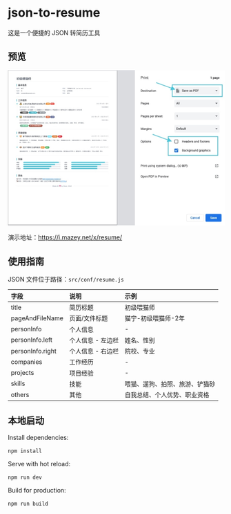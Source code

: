 # json-to-resume

这是一个便捷的 JSON 转简历工具

## 预览

![](./images/json-to-resume-print-v1-w800.jpg)

演示地址：https://i.mazey.net/x/resume/

## 使用指南

JSON 文件位于路径：`src/conf/resume.js`

| 字段 | 说明 | 示例 |
| :------------ | :------------ | :------------ |
| title | 简历标题 | 初级喂猫师 |
| pageAndFileName | 页面/文件标题 | 猫宁-初级喂猫师-2年 |
| personInfo | 个人信息 | - |
| personInfo.left | 个人信息 - 左边栏 | 姓名、性别 |
| personInfo.right | 个人信息 - 右边栏  |  院校、专业 |
| companies | 工作经历 | - |
| projects | 项目经验 | - |
| skills | 技能 | 喂猫、遛狗、拍照、旅游、铲猫砂 |
| others | 其他 | ⾃我总结、个人优势、职业资格 |

## 本地启动

Install dependencies:

```
npm install
```

Serve with hot reload:

```
npm run dev
```

Build for production:

```
npm run build
```
